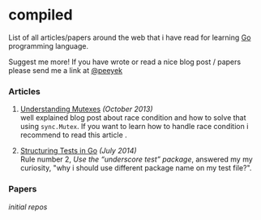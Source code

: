 compiled
========

List of all articles/papers around the web that i have read for learning
[Go][go] programming language.

Suggest me more! If you have wrote or read a nice blog post / papers please send me a link at [@peeyek][peeyek]

### Articles
1.  [Understanding Mutexes][1]  _(October 2013)_    
    well explained blog post about race condition and how to solve
    that using `sync.Mutex`. If you want to learn how to handle race
    condition i recommend to read this article .

[1]: http://www.alexedwards.net/blog/understanding-mutexes

2.  [Structuring Tests in Go][2]  _(July 2014)_    
    Rule number 2, _Use the “underscore test” package_, answered my
    my curiosity, "why i should use different package name on my test
    file?".

[2]: https://medium.com/@benbjohnson/structuring-tests-in-go-46ddee7a25c


### Papers
_initial repos_


[go]: http://golang.org
[peeyek]: http://twitter.com/peeyek
